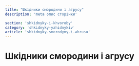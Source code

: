 ```yaml
---
title: "Шкідники смородини і агрусу"
description: 'meta опис сторінки'

section: 'shkidnyky-i-khvoroby'
category: 'shkidnyky-yahidnykiv'
article: 'shkidnyky-smorodyny-i-ahrusu'
---
```


# Шкідники смородини і агрусу